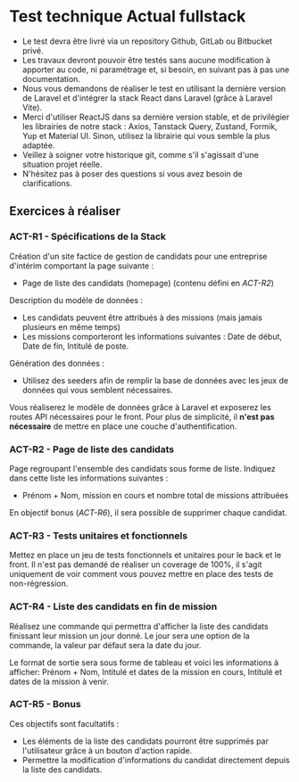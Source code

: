 # Test technique Actual fullstack

- Le test devra être livré via un repository Github, GitLab ou Bitbucket privé.
- Les travaux devront pouvoir être testés sans aucune modification à apporter au code, ni paramétrage et, si besoin, en suivant pas à pas une documentation.
- Nous vous demandons de réaliser le test en utilisant la dernière version de Laravel et d'intégrer la stack React dans Laravel (grâce à Laravel Vite).
- Merci d'utiliser ReactJS dans sa dernière version stable, et de privilégier les librairies de notre stack : Axios, Tanstack Query, Zustand, Formik, Yup et Material UI. Sinon, utilisez la librairie qui vous semble la plus adaptée.
- Veillez à soigner votre historique git, comme s'il s'agissait d'une situation projet réelle.
- N'hésitez pas à poser des questions si vous avez besoin de clarifications.

## Exercices à réaliser

### ACT-R1 - Spécifications de la Stack

Création d'un site factice de gestion de candidats pour une entreprise d'intérim comportant la page suivante :
- Page de liste des candidats (homepage) (contenu défini en *ACT-R2*)

Description du modèle de données :
- Les candidats peuvent être attribués à des missions (mais jamais plusieurs en même temps)
- Les missions comporteront les informations suivantes : Date de début, Date de fin, Intitulé de poste. 

Génération des données :
- Utilisez des seeders afin de remplir la base de données avec les jeux de données qui vous semblent nécessaires.

Vous réaliserez le modèle de données grâce à Laravel et exposerez les routes API nécessaires pour le front. Pour plus de simplicité, il **n'est pas nécessaire** de mettre en place une couche d'authentification.

### ACT-R2 - Page de liste des candidats

Page regroupant l'ensemble des candidats sous forme de liste. Indiquez dans cette liste les informations suivantes :
- Prénom + Nom, mission en cours et nombre total de missions attribuées

En objectif bonus (*ACT-R6*), il sera possible de supprimer chaque candidat.

### ACT-R3 - Tests unitaires et fonctionnels

Mettez en place un jeu de tests fonctionnels et unitaires pour le back et le front. Il n'est pas demandé de réaliser un coverage de 100%, il s'agit uniquement de voir comment vous pouvez mettre en place des tests de non-régression.

### ACT-R4 - Liste des candidats en fin de mission

Réalisez une commande qui permettra d'afficher la liste des candidats finissant leur mission un jour donné. Le jour sera une option de la commande, la valeur par défaut sera la date du jour.

Le format de sortie sera sous forme de tableau et voici les informations à afficher: Prénom + Nom, Intitulé et dates de la mission en cours, Intitulé et dates de la mission à venir.

### ACT-R5 - Bonus

Ces objectifs sont facultatifs :

- Les éléments de la liste des candidats pourront être supprimés par l'utilisateur grâce à un bouton d'action rapide.
- Permettre la modification d'informations du candidat directement depuis la liste des candidats.